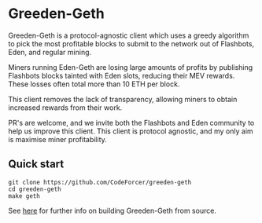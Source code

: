 # Greeden-Geth

Greeden-Geth is a protocol-agnostic client which uses a greedy algorithm to pick the most profitable blocks to submit to the network out of Flashbots, Eden, and regular mining.

Miners running Eden-Geth are losing large amounts of profits by publishing Flashbots blocks tainted with Eden slots, reducing their MEV rewards. These losses often total more than 10 ETH per block.

This client removes the lack of transparency, allowing miners to obtain increased rewards from their work.

PR's are welcome, and we invite both the Flashbots and Eden community to help us improve this client. This client is protocol agnostic, and my only aim is maximise miner profitability.

## Quick start

```
git clone https://github.com/CodeForcer/greeden-geth
cd greeden-geth
make geth
```

See [here](https://geth.ethereum.org/docs/install-and-build/installing-geth#build-go-ethereum-from-source-code) for further info on building Greeden-Geth from source.
